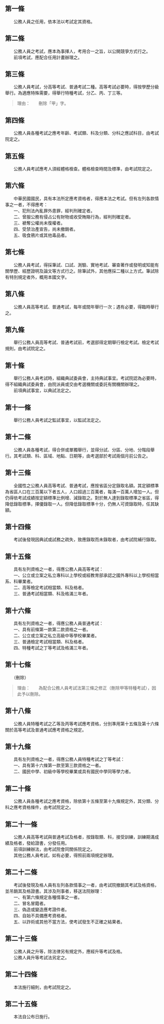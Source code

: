 第一條 
-------
　　公務人員之任用，依本法以考試定其資格。  


第二條 
-------
　　公務人員之考試，應本為事擇人，考用合一之旨，以公開競爭方式行之。  
　　前項考試，應配合任用計畫辦理之。  


第三條 
-------
　　公務人員考試，分高等考試、普通考試二種。高等考試必要時，得按學歷分級舉行。為適應特殊需要，得舉行特種考試，分乙、丙、丁三等。  
> 理由：　　刪除「甲」字。



第四條 
-------
　　公務人員各種考試之應考年齡、考試類、科及分類、分科之應試科目，由考試院定之。  


第五條 
-------
　　公務人員考試應考人須經體格檢查。體格檢查時間及標準，由考試院定之。  


第六條 
-------
　　中華民國國民，具有本法所定應考資格者，得應本法之考試。但有左列各款情事之一者，不得應考：  
　　一、犯刑法內亂罪外患罪，經判刑確定者。  
　　二、曾服公務有侵占公有財物或收受賄賂行為，經判刑確定者。  
　　三、褫奪公權尚未復權者。  
　　四、受禁治產宣告，尚未撤銷者。  
　　五、吸食鴉片或其他毒品者。  


第七條 
-------
　　公務人員考試，得採筆試、口試、測驗、實地考試、審查著作或發明或知能有關學歷、經歷證明及論文等方式行之。除筆試外，其他應採二種以上方式。筆試除有特別規定者外，概用本國文字。  


第八條 
-------
　　公務人員高等考試、普通考試，每年或間年舉行一次；遇有必要，得臨時舉行之。  


第九條 
-------
　　舉行公務人員高等考試、普通考試前，考選部得定期舉行檢定考試。檢定考試規則，由考試院定之。  


第十條 
-------
　　舉行公務人員考試時，組織典試委員會，主持典試事宜。考試院認為必要時，得不組織典試委員會，由院派員或交由考選機關或委託有關機關辦理之。  
　　前項典試事宜，以典試法定之。  


第十一條 
---------
　　舉行公務人員考試之監試事宜，以監試法定之。  


第十二條 
---------
　　公務人員各種考試，得合併或單獨舉行，並得分試、分區、分地、分階段舉行。其考試類、科、區域、地點、日期等，由考選部於考試兩個月前公告之。  


第十三條 
---------
　　全國性之公務人員高等考試、普通考試，應按省區分定錄取名額。其定額標準為省區人口在三百萬以下者五人，人口超過三百萬者，每滿一百萬人增加一人。但仍得依考試成績按定額標準比例增、減錄取之。對於無人達到錄取標準之省區，得降低錄取標準，擇優錄取一人。但降低錄取標準十分，仍無人可資錄取時，任其缺額。  


第十四條 
---------
　　考試後發現因典試或試務之疏失，致應錄取而未錄取者，由考試院補行錄取。  


第十五條 
---------
　　具有左列資格之一者，得應公務人員高等考試：  
　　一、公立或立案之私立專科以上學校或經教育部承認之國外專科以上學校相當系、科畢業者。  
　　二、高等檢定考試相當類、科及格者。  
　　三、普通考試相當類、科及格滿三年者。  


第十六條 
---------
　　具有左列資格之一者，得應公務人員普通考試：  
　　一、具有前條第一款第二款資格之一者。  
　　二、公立或立案之私立高級中等學校畢業者。  
　　三、普通檢定考試相當類、科及格者。  
　　四、特種考試之丁等考試及格滿三年者。  


第十七條 
---------
　　（刪除）  
> 理由：　　為配合公務人員考試法第三條之修正（刪除甲等特種考試），因此予以刪除。



第十八條 
---------
　　公務人員特種考試之乙等及丙等考試應考資格，分別準用第十五條及第十六條關於高等考試及普通考試應考資格之規定。  


第十九條 
---------
　　具有左列資格之一者，得應公務人員特種考試之丁等考試：  
　　一、具有第十六條第一款至第三款資格之一者。  
　　二、國民中學、初級中等學校畢業或具有國民中學同等學力者。  


第二十條 
---------
　　公務人員各種考試之應考資格，除依第十五條至第十九條規定外，其分類、分科之應考資格條件，由考試院定之。  


第二十一條 
-----------
　　公務人員高等考試與普通考試及格者，按錄取類、科，接受訓練，訓練期滿成績及格者，發給證書，分發任用。  
　　前項訓練辦法，由考試院會同關係院定之。  
　　其他公務人員考試，如有必要，得照前兩項規定辦理。  


第二十二條 
-----------
　　考試後發現及格人員有左列各款情事之一者，由考試院撤銷其考試及格資格，並吊銷其及格證書。其涉及刑事者，移送法院辦理：  
　　一、有第六條規定各種情事之一者。  
　　二、冒名冒籍者。  
　　三、偽造或變造應考證件者。  
　　四、自始不具備應考資格者。  
　　五、以詐術或其他不當方法，使考試發生不正確之結果者。  


第二十三條 
-----------
　　公務人員之升等，除法律另有規定外，應經升等考試及格。  
　　公務人員升等考試法另定之。  


第二十四條 
-----------
　　本法施行細則，由考試院定之。  


第二十五條 
-----------
　　本法自公布日施行。